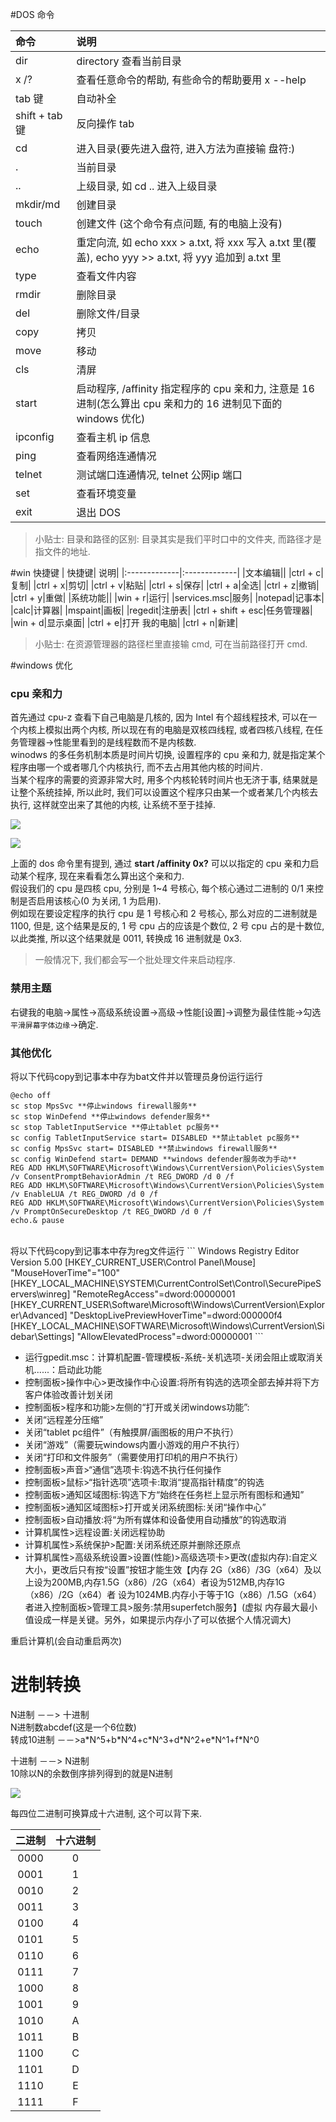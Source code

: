 #DOS 命令

| 命令| 说明|
|:-------------|:-------------|
|dir|directory 查看当前目录|
|x /?|查看任意命令的帮助, 有些命令的帮助要用 x --help|
|tab 键|自动补全|
|shift + tab 键|反向操作 tab|
|cd|进入目录(要先进入盘符, 进入方法为直接输 盘符:)|
|.|当前目录|
|..|上级目录, 如 cd .. 进入上级目录|
|mkdir/md|创建目录|
|touch|创建文件 (这个命令有点问题, 有的电脑上没有)|
|echo|重定向流, 如 echo xxx > a.txt, 将 xxx 写入 a.txt 里(覆盖), echo yyy >> a.txt, 将 yyy 追加到 a.txt 里|
|type|查看文件内容|
|rmdir|删除目录|
|del|删除文件/目录|
|copy|拷贝|
|move|移动|
|cls|清屏|
|start|启动程序, /affinity 指定程序的 cpu 亲和力, 注意是 16 进制(怎么算出 cpu 亲和力的 16 进制见下面的 windows 优化)|
|ipconfig|查看主机 ip 信息|
|ping|查看网络连通情况|
|telnet|测试端口连通情况, telnet 公网ip 端口|
|set|查看环境变量|
|exit|退出 DOS|

>小贴士:
目录和路径的区别: 目录其实是我们平时口中的文件夹, 而路径才是指文件的地址.

#win 快捷键
| 快捷键| 说明|
|:-------------|:-------------|
|文本编辑||
|ctrl + c|复制|
|ctrl + x|剪切|
|ctrl + v|粘贴|
|ctrl + s|保存|
|ctrl + a|全选|
|ctrl + z|撤销|
|ctrl + y|重做|
|系统功能||
|win + r|运行|
|services.msc|服务|
|notepad|记事本|
|calc|计算器|
|mspaint|画板|
|regedit|注册表|
|ctrl + shift + esc|任务管理器|
|win + d|显示桌面|
|ctrl + e|打开 我的电脑|
|ctrl + n|新建|

>小贴士:
在资源管理器的路径栏里直接输 cmd, 可在当前路径打开 cmd.


#windows 优化

### cpu 亲和力
首先通过 cpu-z 查看下自己电脑是几核的, 因为 Intel 有个超线程技术, 可以在一个内核上模拟出两个内核, 所以现在有的电脑是双核四线程, 或者四核八线程, 在任务管理器->性能里看到的是线程数而不是内核数.<br>
winodws 的多任务机制本质是时间片切换, 设置程序的 cpu 亲和力, 就是指定某个程序由哪一个或者哪几个内核执行, 而不去占用其他内核的时间片.<br>
当某个程序的需要的资源非常大时, 用多个内核轮转时间片也无济于事, 结果就是让整个系统挂掉, 所以此时, 我们可以设置这个程序只由某一个或者某几个内核去执行, 这样就空出来了其他的内核, 让系统不至于挂掉.

![](http://i63.tinypic.com/286wq2v.jpg)


![](http://i67.tinypic.com/dptfdf.jpg)

上面的 dos 命令里有提到, 通过 **start /affinity 0x?** 可以以指定的 cpu 亲和力启动某个程序, 现在来看看怎么算出这个亲和力.<br>
假设我们的 cpu 是四核 cpu, 分别是 1~4 号核心, 每个核心通过二进制的 0/1 来控制是否启用该核心(0 为关闭, 1 为启用).<br>
例如现在要设定程序的执行 cpu 是 1 号核心和 2 号核心, 那么对应的二进制就是 1100, 但是, 这个结果是反的, 1 号 cpu 占的应该是个数位, 2 号 cpu 占的是十数位, 以此类推, 所以这个结果就是 0011, 转换成 16 进制就是 0x3.

> 一般情况下, 我们都会写一个批处理文件来启动程序.

### 禁用主题
右键我的电脑->属性->高级系统设置->高级->性能[设置]->调整为最佳性能->勾选`平滑屏幕字体边缘`->确定.

### 其他优化
将以下代码copy到记事本中存为bat文件并以管理员身份运行运行
```
@echo off
sc stop MpsSvc **停止windows firewall服务**
sc stop WinDefend **停止windows defender服务**
sc stop TabletInputService **停止tablet pc服务**
sc config TabletInputService start= DISABLED **禁止tablet pc服务**
sc config MpsSvc start= DISABLED **禁止windows firewall服务**
sc config WinDefend start= DEMAND **windows defender服务改为手动**
REG ADD HKLM\SOFTWARE\Microsoft\Windows\CurrentVersion\Policies\System /v ConsentPromptBehaviorAdmin /t REG_DWORD /d 0 /f
REG ADD HKLM\SOFTWARE\Microsoft\Windows\CurrentVersion\Policies\System /v EnableLUA /t REG_DWORD /d 0 /f
REG ADD HKLM\SOFTWARE\Microsoft\Windows\CurrentVersion\Policies\System /v PromptOnSecureDesktop /t REG_DWORD /d 0 /f
echo.& pause
```
<br>
将以下代码copy到记事本中存为reg文件运行
```
Windows Registry Editor Version 5.00
[HKEY_CURRENT_USER\Control Panel\Mouse]
"MouseHoverTime"="100"
[HKEY_LOCAL_MACHINE\SYSTEM\CurrentControlSet\Control\SecurePipeServers\winreg]
"RemoteRegAccess"=dword:00000001
[HKEY_CURRENT_USER\Software\Microsoft\Windows\CurrentVersion\Explorer\Advanced]
"DesktopLivePreviewHoverTime"=dword:000000f4
[HKEY_LOCAL_MACHINE\SOFTWARE\Microsoft\Windows\CurrentVersion\Sidebar\Settings]
"AllowElevatedProcess"=dword:00000001
```


- 运行gpedit.msc：计算机配置-管理模板-系统-关机选项-关闭会阻止或取消关机......：启动此功能
- 控制面板>操作中心>更改操作中心设置:将所有钩选的选项全部去掉并将下方客户体验改善计划关闭
- 控制面板>程序和功能>左侧的“打开或关闭windows功能”:
- 关闭“远程差分压缩”
- 关闭“tablet pc组件”（有触摸屏/画图板的用户不执行）
- 关闭“游戏”（需要玩windows内置小游戏的用户不执行）
- 关闭“打印和文件服务”（需要使用打印机的用户不执行）
- 控制面板>声音>“通信”选项卡:钩选不执行任何操作
- 控制面板>鼠标>“指针选项”选项卡:取消“提高指针精度”的钩选
- 控制面板>通知区域图标:钩选下方“始终在任务栏上显示所有图标和通知”
- 控制面板>通知区域图标>打开或关闭系统图标:关闭“操作中心”
- 控制面板>自动播放:将“为所有媒体和设备使用自动播放”的钩选取消
- 计算机属性>远程设置:关闭远程协助
- 计算机属性>系统保护>配置:关闭系统还原并删除还原点
- 计算机属性>高级系统设置>设置(性能)>高级选项卡>更改(虚拟内存):自定义大小，更改后只有按“设置”按钮才能生效【内存 2G（x86）/3G（x64）及以上设为200MB,内存1.5G（x86）/2G（x64）者设为512MB,内存1G（x86）/2G（x64）者 设为1024MB.内存小于等于1G（x86）/1.5G（x64）者进入控制面板>管理工具>服务:禁用superfetch服务】(虚拟 内存最大最小值设成一样是关键。另外，如果提示内存小了可以依据个人情况调大)

重启计算机(会自动重启两次)


# 进制转换
N进制 －－> 十进制<br>
N进制数abcdef(这是一个6位数)<br>
转成10进制 －－>a\*N^5+b\*N^4+c\*N^3+d\*N^2+e\*N^1+f\*N^0<br>

十进制 －－> N进制<br>
10除以N的余数倒序排列得到的就是N进制

![](http://i68.tinypic.com/adi00m.jpg)


每四位二进制可换算成十六进制, 这个可以背下来.


|二进制|十六进制|
|:--------:|:--------:|
|0000|0|
|0001|1|
|0010|2|
|0011|3|
|0100|4|
|0101|5|
|0110|6|
|0111|7|
|1000|8|
|1001|9|
|1010|A|
|1011|B|
|1100|C|
|1101|D|
|1110|E|
|1111|F|

